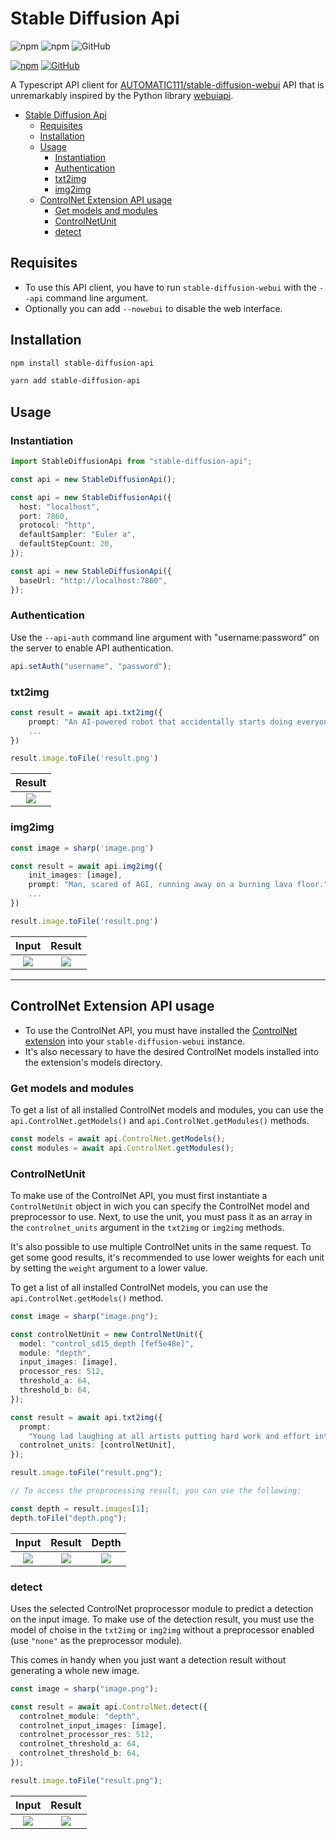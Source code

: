 # Stable Diffusion Api

![npm](https://img.shields.io/npm/v/stable-diffusion-api)
![npm](https://img.shields.io/npm/dw/stable-diffusion-api)
![GitHub](https://img.shields.io/github/license/jaschahuisman/sd-api)

[![npm](https://img.shields.io/badge/npm-CB3837?logo=npm&logoColor=white)](https://www.npmjs.com/package/stable-diffusion-api)
[![GitHub](https://img.shields.io/badge/GitHub-181717?logo=github&logoColor=white)](https://www.github.com/jaschahuisman/sd-api)

A Typescript API client for [AUTOMATIC111/stable-diffusion-webui](https://github.com/AUTOMATIC1111/stable-diffusion-webui) API that is unremarkably inspired by the Python library [webuiapi](https://github.com/mix1009/sdwebuiapi).

- [Stable Diffusion Api](#stable-diffusion-api)
  - [Requisites](#requisites)
  - [Installation](#installation)
  - [Usage](#usage)
    - [Instantiation](#instantiation)
    - [Authentication](#authentication)
    - [txt2img](#txt2img)
    - [img2img](#img2img)
  - [ControlNet Extension API usage](#controlnet-extension-api-usage)
    - [Get models and modules](#get-models-and-modules)
    - [ControlNetUnit](#controlnetunit)
    - [detect](#detect)

## Requisites

- To use this API client, you have to run `stable-diffusion-webui` with the `--api` command line argument.
- Optionally you can add `--nowebui` to disable the web interface.

## Installation

```bash
npm install stable-diffusion-api
```

```bash
yarn add stable-diffusion-api
```

## Usage

### Instantiation

```typescript
import StableDiffusionApi from "stable-diffusion-api";

const api = new StableDiffusionApi();

const api = new StableDiffusionApi({
  host: "localhost",
  port: 7860,
  protocol: "http",
  defaultSampler: "Euler a",
  defaultStepCount: 20,
});

const api = new StableDiffusionApi({
  baseUrl: "http://localhost:7860",
});
```

### Authentication

Use the `--api-auth` command line argument with "username:password" on the server to enable API authentication.

```typescript
api.setAuth("username", "password");
```

### txt2img

```typescript
const result = await api.txt2img({
    prompt: "An AI-powered robot that accidentally starts doing everyone's job, causing chaos in the workplace."
    ...
})

result.image.toFile('result.png')
```

| Result
|:-------------------------:
| ![](assets/img/robot_workplace.png)

### img2img

```typescript
const image = sharp('image.png')

const result = await api.img2img({
    init_images: [image],
    prompt: "Man, scared of AGI, running away on a burning lava floor."
    ...
})

result.image.toFile('result.png')
```

|               Input               |             Result             |
| :-------------------------------: | :----------------------------: |
| ![](assets/img/running_track.png) | ![](assets/img/lava_floor.png) |

---

## ControlNet Extension API usage

- To use the ControlNet API, you must have installed the [ControlNet extension](https://github.com/Mikubill/sd-webui-controlnet) into your `stable-diffusion-webui` instance.
- It's also necessary to have the desired ControlNet models installed into the extension's models directory.

### Get models and modules

To get a list of all installed ControlNet models and modules, you can use the `api.ControlNet.getModels()` and `api.ControlNet.getModules()` methods.

```typescript
const models = await api.ControlNet.getModels();
const modules = await api.ControlNet.getModules();
```

### ControlNetUnit

To make use of the ControlNet API, you must first instantiate a `ControlNetUnit` object in wich you can specify the ControlNet model and preprocessor to use. Next, to use the unit, you must pass it as an array in the `controlnet_units` argument in the `txt2img` or `img2img` methods.

It's also possible to use multiple ControlNet units in the same request. To get some good results, it's recommended to use lower weights for each unit by setting the `weight` argument to a lower value.

To get a list of all installed ControlNet models, you can use the `api.ControlNet.getModels()` method.

```typescript
const image = sharp("image.png");

const controlNetUnit = new ControlNetUnit({
  model: "control_sd15_depth [fef5e48e]",
  module: "depth",
  input_images: [image],
  processor_res: 512,
  threshold_a: 64,
  threshold_b: 64,
});

const result = await api.txt2img({
  prompt:
    "Young lad laughing at all artists putting hard work and effort into their work.",
  controlnet_units: [controlNetUnit],
});

result.image.toFile("result.png");

// To access the preprocessing result, you can use the following:

const depth = result.images[1];
depth.toFile("depth.png");
```

|                Input                 |                 Result                 |                   Depth                   |
| :----------------------------------: | :------------------------------------: | :---------------------------------------: |
| ![](assets/img/grandpa_laughing.png) | ![](assets/img/young_lad_laughing.png) | ![](assets/img/grandpa_lauging_depth.png) |

### detect

Uses the selected ControlNet proprocessor module to predict a detection on the input image. To make use of the detection result, you must use the model of choise in the `txt2img` or `img2img` without a preprocessor enabled (use `"none"` as the preprocessor module).

This comes in handy when you just want a detection result without generating a whole new image.

```typescript
const image = sharp("image.png");

const result = await api.ControlNet.detect({
  controlnet_module: "depth",
  controlnet_input_images: [image],
  controlnet_processor_res: 512,
  controlnet_threshold_a: 64,
  controlnet_threshold_b: 64,
});

result.image.toFile("result.png");
```

|            Input             |               Result               |
| :--------------------------: | :--------------------------------: |
| ![](assets/img/food_man.png) | ![](assets/img/food_man_depth.png) |
